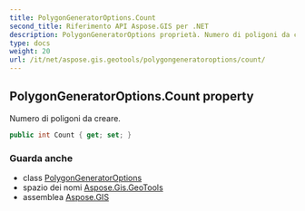 ```yaml
---
title: PolygonGeneratorOptions.Count
second_title: Riferimento API Aspose.GIS per .NET
description: PolygonGeneratorOptions proprietà. Numero di poligoni da creare.
type: docs
weight: 20
url: /it/net/aspose.gis.geotools/polygongeneratoroptions/count/
---
```

## PolygonGeneratorOptions.Count property

Numero di poligoni da creare.

```csharp
public int Count { get; set; }
```

### Guarda anche

* class [PolygonGeneratorOptions](../)
* spazio dei nomi [Aspose.Gis.GeoTools](../../polygongeneratoroptions/)
* assemblea [Aspose.GIS](../../../)


